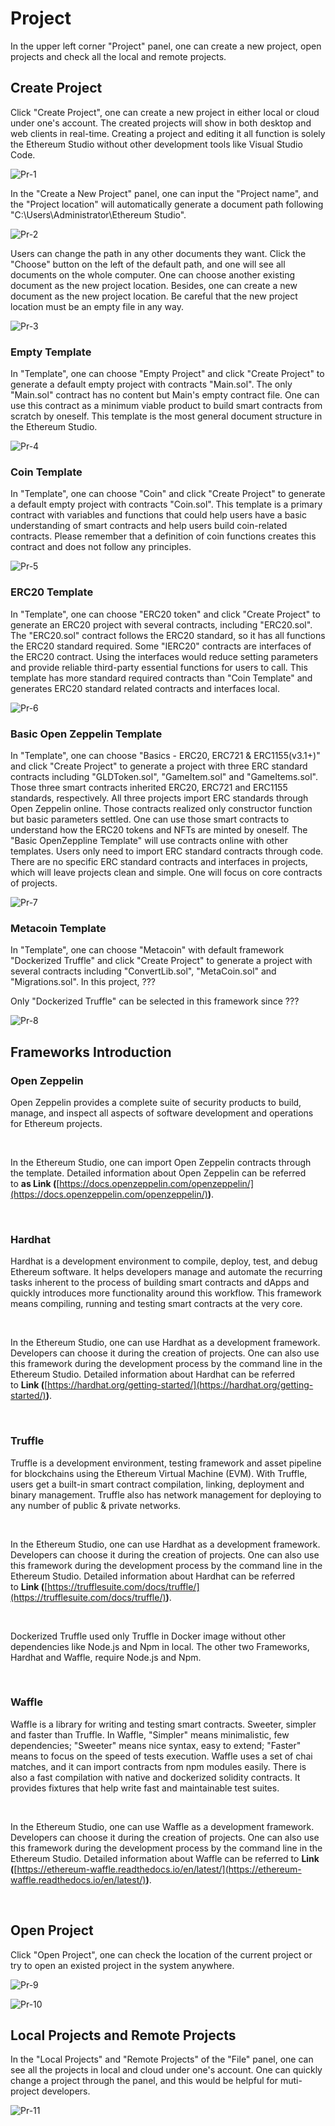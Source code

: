 # Project

In the upper left corner "Project" panel, one can create a new project, open projects and check all the local and remote projects.

## Create Project

Click "Create Project", one can create a new project in either local or cloud under one's account. The created projects will show in both desktop and web clients in real-time. Creating a project and editing it all function is solely the Ethereum Studio without other development tools like Visual Studio Code.

![Pr-1](Pr-1.png)

In the "Create a New Project" panel, one can input the "Project name", and the "Project location" will automatically generate a document path following "C:\Users\Administrator\Ethereum Studio".

![Pr-2](Pr-2.png)

Users can change the path in any other documents they want. Click the "Choose" button on the left of the default path, and one will see all documents on the whole computer. One can choose another existing document as the new project location. Besides, one can create a new document as the new project location. Be careful that the new project location must be an empty file in any way.

![Pr-3](Pr-3.png)

### Empty Template

In "Template", one can choose "Empty Project" and click "Create Project" to generate a default empty project with contracts "Main.sol". The only "Main.sol" contract has no content but Main's empty contract file. One can use this contract as a minimum viable product to build smart contracts from scratch by oneself. This template is the most general document structure in the Ethereum Studio.

![Pr-4](Pr-4.png)

### Coin Template

In "Template", one can choose "Coin" and click "Create Project" to generate a default empty project with contracts "Coin.sol". This template is a primary contract with variables and functions that could help users have a basic understanding of smart contracts and help users build coin-related contracts. Please remember that a definition of coin functions creates this contract and does not follow any principles.

![Pr-5](Pr-5.png)

### ERC20 Template

In "Template", one can choose "ERC20 token" and click "Create Project" to generate an ERC20 project with several contracts, including "ERC20.sol". The "ERC20.sol" contract follows the ERC20 standard, so it has all functions the ERC20 standard required. Some "IERC20" contracts are interfaces of the ERC20 contract. Using the interfaces would reduce setting parameters and provide reliable third-party essential functions for users to call. This template has more standard required contracts than "Coin Template" and generates ERC20 standard related contracts and interfaces local.

![Pr-6](Pr-6.png)

### Basic Open Zeppelin Template

In "Template", one can choose "Basics - ERC20, ERC721 & ERC1155(v3.1+)" and click "Create Project" to generate a project with three ERC standard contracts including "GLDToken.sol", "GameItem.sol" and "GameItems.sol". Those three smart contracts inherited ERC20, ERC721 and ERC1155 standards, respectively. All three projects import ERC standards through Open Zeppelin online. Those contracts realized only constructor function but basic parameters settled. One can use those smart contracts to understand how the ERC20 tokens and NFTs are minted by oneself. The "Basic OpenZeppline Template" will use contracts online with other templates. Users only need to import ERC standard contracts through code. There are no specific ERC standard contracts and interfaces in projects, which will leave projects clean and simple. One will focus on core contracts of projects.

![Pr-7](Pr-7.png)

### Metacoin Template

In "Template", one can choose "Metacoin" with default framework "Dockerized Truffle" and click "Create Project" to generate a project with several contracts including "ConvertLib.sol", "MetaCoin.sol" and "Migrations.sol". In this project, ???

Only "Dockerized Truffle" can be selected in this framework since ???

![Pr-8](Pr-8.png)

## Frameworks Introduction

### Open Zeppelin

Open Zeppelin provides a complete suite of security products to build, manage, and inspect all aspects of software development and operations for Ethereum projects. 

 

In the Ethereum Studio, one can import Open Zeppelin contracts through the template. Detailed information about Open Zeppelin can be referred to **as Link (**[https://docs.openzeppelin.com/openzeppelin/](https://docs.openzeppelin.com/openzeppelin/)**)**.

 

### Hardhat 

Hardhat is a development environment to compile, deploy, test, and debug Ethereum software. It helps developers manage and automate the recurring tasks inherent to the process of building smart contracts and dApps and quickly introduces more functionality around this workflow. This framework means compiling, running and testing smart contracts at the very core.

 

In the Ethereum Studio, one can use Hardhat as a development framework. Developers can choose it during the creation of projects. One can also use this framework during the development process by the command line in the Ethereum Studio. Detailed information about Hardhat can be referred to **Link (**[https://hardhat.org/getting-started/](https://hardhat.org/getting-started/)**)**.

 

### Truffle

Truffle is a development environment, testing framework and asset pipeline for blockchains using the Ethereum Virtual Machine (EVM). With Truffle, users get a built-in smart contract compilation, linking, deployment and binary management. Truffle also has network management for deploying to any number of public & private networks.

 

In the Ethereum Studio, one can use Hardhat as a development framework. Developers can choose it during the creation of projects. One can also use this framework during the development process by the command line in the Ethereum Studio. Detailed information about Hardhat can be referred to **Link (**[https://trufflesuite.com/docs/truffle/](https://trufflesuite.com/docs/truffle/)**)**.

 

Dockerized Truffle used only Truffle in Docker image without other dependencies like Node.js and Npm in local. The other two Frameworks, Hardhat and Waffle, require Node.js and Npm.

 

### Waffle

Waffle is a library for writing and testing smart contracts. Sweeter, simpler and faster than Truffle. In Waffle, "Simpler" means minimalistic, few dependencies; "Sweeter" means nice syntax, easy to extend; "Faster" means to focus on the speed of tests execution. Waffle uses a set of chai matches, and it can import contracts from npm modules easily. There is also a fast compilation with native and dockerized solidity contracts. It provides fixtures that help write fast and maintainable test suites.

 

In the Ethereum Studio, one can use Waffle as a development framework. Developers can choose it during the creation of projects. One can also use this framework during the development process by the command line in the Ethereum Studio. Detailed information about Waffle can be referred to **Link (**[https://ethereum-waffle.readthedocs.io/en/latest/](https://ethereum-waffle.readthedocs.io/en/latest/)**)**.

 

## Open Project

Click "Open Project", one can check the location of the current project or try to open an existed project in the system anywhere.


![Pr-9](Pr-9.png)

![Pr-10](Pr-10.png)


## Local Projects and Remote Projects

In the "Local Projects" and "Remote Projects" of the "File" panel, one can see all the projects in local and cloud under one's account. One can quickly change a project through the panel, and this would be helpful for muti-project developers.

![Pr-11](Pr-11.png)
